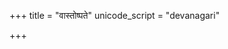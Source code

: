 +++
title = "वास्तोष्पते"
unicode_script = "devanagari"

+++
<div class="js_include" url="/vedAH_sAma/paravastu-saama/devaH/vAstoShpatiH/vAstoShpate/"  newLevelForH1="1" includeTitle="true"> </div>